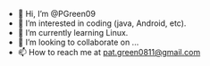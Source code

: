 - 👋 Hi, I’m @PGreen09
- 👀 I’m interested in coding (java, Android, etc).
- 🌱 I’m currently learning Linux.
- 💞️ I’m looking to collaborate on ...
- 📫 How to reach me at pat.green0811@gmail.com

<!---
PGreen09/PGreen09 is a ✨ special ✨ repository because its `README.md` (this file) appears on your GitHub profile.
You can click the Preview link to take a look at your changes.
--->
